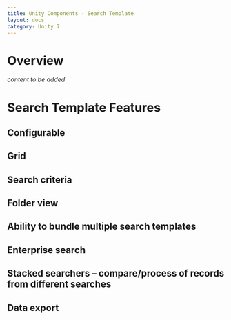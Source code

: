 ```yaml
---
title: Unity Components - Search Template
layout: docs
category: Unity 7
---
```

# Overview

*content to be added*

# Search Template Features

## Configurable 
## Grid 
## Search criteria 
## Folder view 
## Ability to bundle multiple search templates 
## Enterprise search 
## Stacked searchers – compare/process of records from different searches
## Data export 
